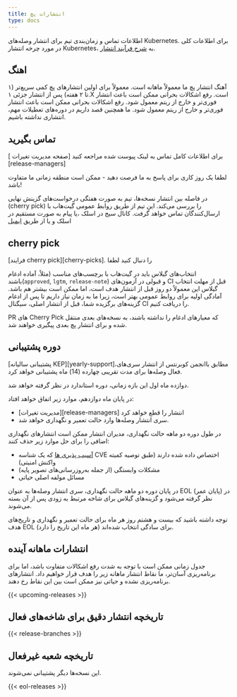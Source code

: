 ```yaml
---
title: انتشارات پچ
type: docs
---
```


اطلاعات تماس و زمان‌بندی تیم برای انتشار وصله‌های Kubernetes.
برای اطلاعات کلی در مورد چرخه انتشار Kubernetes، به
[شرح فرآیند انتشار].

## اهنگ
آهنگ انتشار پچ ما معمولاً ماهانه است.
معمولاً برای اولین انتشارهای پچ کمی سریع‌تر (۱ تا ۲ هفته) پس از انتشار جزئی ۱.X است. رفع اشکالات بحرانی ممکن است باعث انتشار فوری‌تر و خارج از ریتم معمول شود.
رفع اشکالات بحرانی ممکن است باعث انتشار فوری‌تر و خارج از ریتم معمول شود. ما همچنین قصد داریم در دوره‌های تعطیلات مهم، انتشاری نداشته باشیم.

## تماس بگیرید
برای اطلاعات کامل تماس به لینک پیوست شده مراجعه کنید [صفحه مدیریت تغیرات ][release-managers]

لطفا یک روز کاری برای پاسخ به ما فرصت دهید - ممکن است منطقه زمانی ما متفاوت باشد!

در فاصله بین انتشار نسخه‌ها، تیم به صورت هفتگی درخواست‌های گزینش نهایی (cherry pick) را بررسی می‌کند.
این تیم از طریق روابط عمومی گیت‌هاب با ارسال‌کنندگان تماس خواهد گرفت.
کانال سیج در اسلک ،یا پیام به صورت مستقیم در اسلک و یا از طریق [ایمیل](mailto:release-managers-private@kubernetes.io)

## cherry pick

 [فرایند cherry pick][cherry-picks]. را دنبال کنید لطفا 

انتخاب‌های گیلاس باید در گیت‌هاب با برچسب‌های مناسب (مثلاً، آماده ادغام باشند(`approved`, `lgtm`, `release-note`)
و قبولی در آزمون‌های CI قبل از مهلت انتخاب گیلاس
این معمولاً دو روز قبل از انتشار هدف است، اما ممکن است بیشتر هم باشد.
آمادگی اولیه برای روابط عمومی بهتر است، زیرا ما به زمان نیاز داریم تا پس از ادغام گزینه‌های برگزیده شما، قبل از انتشار اصلی، سیگنال CI را دریافت کنیم.


PR های Cherry Pick که معیارهای ادغام را نداشته باشند، به نسخه‌های بعدی منتقل شده و برای انتشار پچ بعدی پیگیری خواهند شد.

## دوره پشتیبانی

[پشتیبانی سالیانه KEP][yearly-support]،مطابق باانجمن کوبرنتس از انتشار سری‌های فعال وصله‌ها برای مدت تقریبی چهارده (14) ماه پشتیبانی خواهد کرد.

دوازده ماه اول این بازه زمانی، دوره استاندارد در نظر گرفته خواهد شد.

در پایان ماه دوازدهم، موارد زیر اتفاق خواهد افتاد:

- [مدیریت تغیرات][release-managers] انتشار را قطع خواهد کرد
-  سری انتشار وصله‌ها وارد حالت تعمیر و نگهداری خواهد شد.

در طول دوره دو ماهه حالت نگهداری، مدیران انتشار ممکن است انتشارهای نگهداری اضافی را برای حل موارد زیر حذف کنند:

- [آسیب پذیری ها](/docs/reference/issues-security/official-cve-feed/) که یک شناسه CVE اختصاص داده شده دارند (طبق توصیه کمیته واکنش امنیتی)
- مشکلات وابستگی (از جمله به‌روزرسانی‌های تصویر پایه)
- مسائل مولفه اصلی حیاتی

در پایان دوره دو ماهه حالت نگهداری، سری انتشار وصله‌ها به عنوان EOL (پایان عمر) در نظر گرفته می‌شود و گزینه‌های گیلاس برای شاخه مرتبط به زودی پس از آن بسته می‌شوند.

توجه داشته باشید که بیست و هشتم روز هر ماه برای حالت تعمیر و نگهداری و تاریخ‌های هدف EOL برای سادگی انتخاب شده‌اند (هر ماه این تاریخ را دارد).

## انتشارات ماهانه آینده

جدول زمانی ممکن است با توجه به شدت رفع اشکالات متفاوت باشد، اما برای برنامه‌ریزی آسان‌تر، ما نقاط انتشار ماهانه زیر را هدف قرار خواهیم داد. انتشارهای برنامه‌ریزی نشده و حیاتی نیز ممکن است بین این نقاط رخ دهند.

{{< upcoming-releases >}}

## تاریخچه انتشار دقیق برای شاخه‌های فعال

{{< release-branches >}}

## تاریخچه شعبه غیرفعال

این نسخه‌ها دیگر پشتیبانی نمی‌شوند.

{{< eol-releases >}}

[ cherry pick]: https://github.com/kubernetes/community/blob/master/contributors/devel/sig-release/cherry-picks.md
[مدیران انتشار]: /releases/release-managers
[شرح فرآیند انتشار]: /releases/release
[پشتیبانی سالانه]: https://git.k8s.io/enhancements/keps/sig-release/1498-kubernetes-yearly-support-period/README.md

